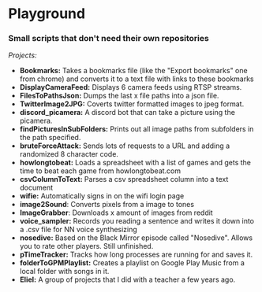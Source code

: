 # Playground
### Small scripts that don't need their own repositories

*Projects:*
- **Bookmarks:** Takes a bookmarks file (like the "Export bookmarks" one from chrome) and converts it to a text file with links to these bookmarks
- **DisplayCameraFeed:** Displays 6 camera feeds using RTSP streams. 
- **FilesToPathsJson:** Dumps the last x file paths into a json file.
- **TwitterImage2JPG:** Coverts twitter formatted images to jpeg format.
- **discord_picamera:** A discord bot that can take a picture using the picamera.
- **findPicturesInSubFolders:** Prints out all image paths from subfolders in the path specified.
- **bruteForceAttack:** Sends lots of requests to a URL and adding a randomized 8 character code.
- **howlongtobeat:** Loads a spreadsheet with a list of games and gets the time to beat each game from howlongtobeat.com
- **csvColumnToText:** Parses a csv spreadsheet column into a text document
- **wifie:** Automatically signs in on the wifi login page 
- **image2Sound**: Converts pixels from a image to tones
- **ImageGrabber**: Downloads x amount of images from reddit
- **voice_sampler:** Records you reading a sentence and writes it down into a .csv file for NN voice synthesizing
- **nosedive:** Based on the Black Mirror episode called "Nosedive". Allows you to rate other players. Still unfinished.
- **pTimeTracker:** Tracks how long processes are running for and saves it.
- **folderToGPMPlaylist:** Creates a playlist on Google Play Music from a local folder with songs in it.
- **Eliel:** A group of projects that I did with a teacher a few years ago.
